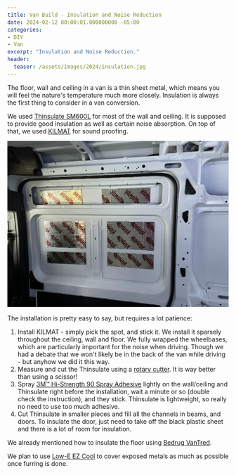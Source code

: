 ```yaml
---
title: Van Build - Insulation and Noise Reduction
date: 2024-02-12 00:00:01.000000000 -05:00
categories:
- DIY
- Van
excerpt: "Insulation and Noise Reduction."
header:
  teaser: /assets/images/2024/insulation.jpg 
---
```


The floor, wall and ceiling in a van is a thin sheet metal, which means  you will feel the nature's temperature much more closely. Insulation is always the first thing to consider in a van conversion.

We used [Thinsulate SM600L](https://www.campervan-hq.com/products/3m-thinsulate-insulation) for most of the wall and ceiling. It is supposed to provide good insulation as well as certain noise absorption. On top of that, we used [KILMAT](https://www.amazon.com/Kilmat-Deadening-Automotive-Insulation-dampening/dp/B0751CBXBT/ref=psdc_15709561_t1_B0751G6TMV) for sound proofing.

![Dimension](/assets/images/2024/kilmat.jpg)

The installation is pretty easy to say, but requires a lot patience:

1. Install KILMAT - simply pick the spot, and stick it. We install it sparsely throughout the ceiling, wall and floor. We fully wrapped the wheelbases, which are particularly important for the noise when driving. Though we had a debate that we won't likely be in the back of the van while driving - but anyhow we did it this way.
1. Measure and cut the Thinsulate using a [rotary cutter](https://www.amazon.com/dp/B08XM6KHJ7?ref=ppx_yo2ov_dt_b_product_details&th=1). It is way better than using a scissor!
1. Spray [3M™ Hi-Strength 90 Spray Adhesive](https://www.amazon.com/3M-Hi-Strength-Spray-Adhesive-weight/dp/B0065DL33O/ref=pd_bxgy_vft_high_sccl_2/141-4950332-7660012?pd_rd_w=auXt0&content-id=amzn1.sym.26a5c67f-1a30-486b-bb90-b523ad38d5a0&pf_rd_p=26a5c67f-1a30-486b-bb90-b523ad38d5a0&pf_rd_r=YVDFSJA33CN6MRC7DV82&pd_rd_wg=8K2Xk&pd_rd_r=77293c9c-fdb3-4dc9-b112-99e4e04fa8a7&pd_rd_i=B0065DL33O&psc=1) lightly on the wall/ceiling and Thinsulate right before the installation, wait a minute or so (double check the instruction), and they stick. Thinsulate is lightweight, so really no need to use too much adhesive.
1. Cut Thinsulate in smaller pieces and fill all the channels in beams, and doors. To insulate the door, just need to take off the black plastic sheet and there is a lot of room for insulation.

We already mentioned how to insulate the floor using [Bedrug VanTred](https://a.co/d/gGgHl0T).

We plan to use [Low-E EZ Cool](https://diyvan.com/products/low-e-ssr-reflective-foam-core-insulation-60-wide?variant=33381457035323) to cover exposed metals as much as possible once furring is done.
